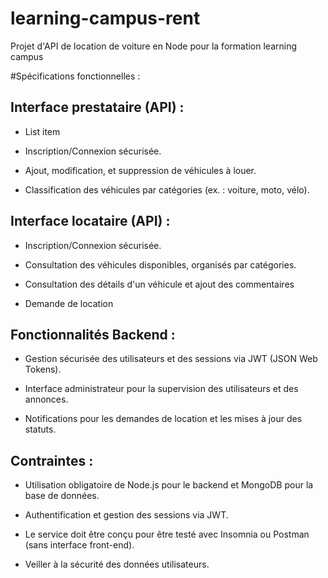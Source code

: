 
# learning-campus-rent

Projet d'API de location de voiture en Node pour la formation learning campus




#Spécifications fonctionnelles :



## Interface prestataire (API) :



 - List item

- Inscription/Connexion sécurisée.

- Ajout, modification, et suppression de véhicules à louer.

- Classification des véhicules par catégories (ex. : voiture, moto, vélo).



## Interface locataire (API) :



- Inscription/Connexion sécurisée.

- Consultation des véhicules disponibles, organisés par catégories.

- Consultation des détails d'un véhicule et ajout des commentaires

- Demande de location



## Fonctionnalités Backend :



- Gestion sécurisée des utilisateurs et des sessions via JWT (JSON Web Tokens).

- Interface administrateur pour la supervision des utilisateurs et des annonces.

- Notifications pour les demandes de location et les mises à jour des statuts.

## Contraintes :

- Utilisation obligatoire de Node.js pour le backend et MongoDB pour la base de données.

- Authentification et gestion des sessions via JWT.

- Le service doit être conçu pour être testé avec Insomnia ou Postman (sans interface front-end).

- Veiller à la sécurité des données utilisateurs.